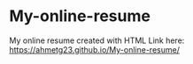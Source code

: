 # My-online-resume
My online resume created with HTML
Link here: https://ahmetg23.github.io/My-online-resume/
